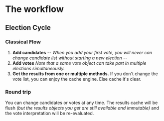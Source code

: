 # The workflow

## Election Cycle

### Classical Flow
1. **Add candidates**
_-- When you add your first vote, you will never can change candidate list without starting a new election --_
1. **Add votes** _Note that a same vote object can take part in multiple elections simultaneously._
1. **Get the results from one or multiple methods.** If you don't change the vote list, you can enjoy the cache engine. Else cache it's clear.

### Round trip
You can change candidates or votes at any time. The results cache will be flush _(but the results objects you get are still available and immutable)_ and the vote interpretation will be re-evaluated.